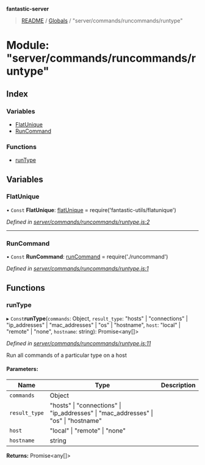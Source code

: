 **fantastic-server**

> [README](../README.md) / [Globals](../globals.md) / "server/commands/runcommands/runtype"

# Module: "server/commands/runcommands/runtype"

## Index

### Variables

* [FlatUnique](_server_commands_runcommands_runtype_.md#flatunique)
* [RunCommand](_server_commands_runcommands_runtype_.md#runcommand)

### Functions

* [runType](_server_commands_runcommands_runtype_.md#runtype)

## Variables

### FlatUnique

• `Const` **FlatUnique**: [flatUnique](_packages_fantastic_utils_flatunique_.md#flatunique) = require('fantastic-utils/flatunique')

*Defined in [server/commands/runcommands/runtype.js:2](https://github.com/besimorhino/project-fantastic/blob/a9b4b41/server/commands/runcommands/runtype.js#L2)*

___

### RunCommand

• `Const` **RunCommand**: [runCommand](_server_commands_runcommands_runcommand_index_.md#runcommand) = require('./runcommand')

*Defined in [server/commands/runcommands/runtype.js:1](https://github.com/besimorhino/project-fantastic/blob/a9b4b41/server/commands/runcommands/runtype.js#L1)*

## Functions

### runType

▸ `Const`**runType**(`commands`: Object, `result_type`: \"hosts\" \| \"connections\" \| \"ip\_addresses\" \| \"mac\_addresses\" \| \"os\" \| \"hostname\", `host`: \"local\" \| \"remote\" \| \"none\", `hostname`: string): Promise\<any[]>

*Defined in [server/commands/runcommands/runtype.js:11](https://github.com/besimorhino/project-fantastic/blob/a9b4b41/server/commands/runcommands/runtype.js#L11)*

Run all commands of a particular type on a host

#### Parameters:

Name | Type | Description |
------ | ------ | ------ |
`commands` | Object |  |
`result_type` | \"hosts\" \| \"connections\" \| \"ip\_addresses\" \| \"mac\_addresses\" \| \"os\" \| \"hostname\" |  |
`host` | \"local\" \| \"remote\" \| \"none\" |  |
`hostname` | string |   |

**Returns:** Promise\<any[]>
